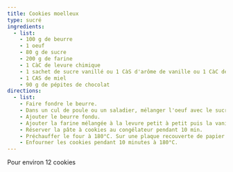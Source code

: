 ```yaml
---
title: Cookies moelleux
type: sucré
ingredients:
  - list:
    - 100 g de beurre
    - 1 oeuf
    - 80 g de sucre
    - 200 g de farine
    - 1 CàC de levure chimique
    - 1 sachet de sucre vanillé ou 1 CàS d'arôme de vanille ou 1 CàC de cannelle moulue
    - 1 CAS de miel
    - 90 g de pépites de chocolat
directions:
  - list:
    - Faire fondre le beurre.
    - Dans un cul de poule ou un saladier, mélanger l'oeuf avec le sucre.
    - Ajouter le beurre fondu.
    - Ajouter la farine mélangée à la levure petit à petit puis la vanille et le miel puis les pépites de chocolat.
    - Réserver la pâte à cookies au congélateur pendant 10 min.
    - Préchauffer le four à 180°C. Sur une plaque recouverte de papier cuisson, étaler les cookies à l’aide d’une cuillère à boule de glace remplie à raz bord.
    - Enfourner les cookies pendant 10 minutes à 180°C.
---
```


Pour environ 12 cookies
